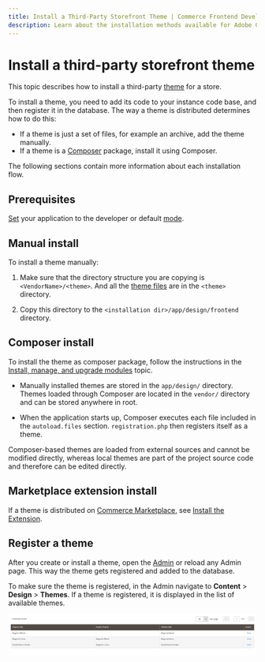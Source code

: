 ```yaml
---
title: Install a Third-Party Storefront Theme | Commerce Frontend Development
description: Learn about the installation methods available for Adobe Commerce and Magento Open Source themes.
---
```


# Install a third-party storefront theme

This topic describes how to install a third-party [theme](https://glossary.magento.com/theme) for a store.

To install a theme, you need to add its code to your instance code base, and then register it in the database. The way a theme is distributed determines how to do this:

-  If a theme is just a set of files, for example an archive, add the theme manually.
-  If a theme is a [Composer](https://glossary.magento.com/composer) package, install it using Composer.

The following sections contain more information about each installation flow.

## Prerequisites

[Set](https://experienceleague.adobe.com/docs/commerce-operations/configuration-guide/cli/set-mode.html) your application to the developer or default [mode](https://experienceleague.adobe.com/docs/commerce-operations/configuration-guide/setup/application-modes.html).

## Manual install

To install a theme manually:

1. Make sure that the directory structure you are copying is `<VendorName>/<theme>`. And all the [theme files](structure.md) are in the `<theme>` directory.

1. Copy this directory to the `<installation dir>/app/design/frontend` directory.

## Composer install

To install the theme as composer package, follow the instructions in the [Install, manage, and upgrade modules](https://devdocs.magento.com/cloud/howtos/install-components.html) topic.

-  Manually installed themes are stored in the `app/design/` directory. Themes loaded through Composer are located in the `vendor/` directory and can be stored anywhere in root.

-  When the application starts up, Composer executes each file included in the `autoload.files` section. `registration.php` then registers itself as a theme.

<InlineAlert variant="info" slots="text"/>

Composer-based themes are loaded from external sources and cannot be modified directly, whereas local themes are part of the project source code and therefore can be edited directly.

## Marketplace extension install

If a theme is distributed on [Commerce Marketplace](https://marketplace.magento.com/), see [Install the Extension](https://devdocs.magento.com/extensions/install/).

## Register a theme

After you create or install a theme, open the [Admin](https://glossary.magento.com/admin) or reload any Admin page. This way the theme gets registered and added to the database.

To make sure the theme is registered, in the Admin navigate to **Content** > **Design** > **Themes**. If a theme is registered, it is displayed in the list of available themes.

![The registered theme in Admin](../../_images/frontend/theme.png)
